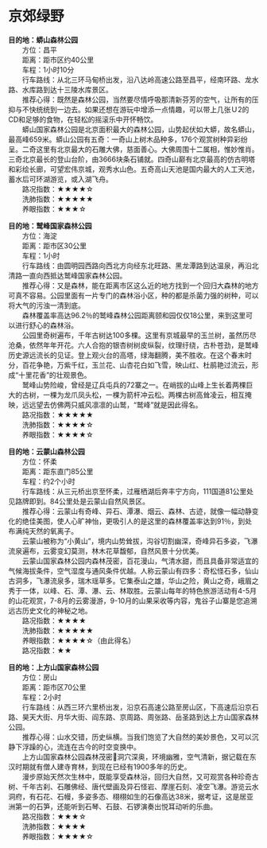 # 京郊绿野  
  
**目的地：蟒山森林公园**  
&emsp;&emsp;方位：昌平  
&emsp;&emsp;距离：距市区约40公里  
&emsp;&emsp;车程：1小时10分  
&emsp;&emsp;行车路线：从北三环马甸桥出发，沿八达岭高速公路至昌平，经南环路、龙水路、水库路到达十三陵水库景区。   
&emsp;&emsp;推荐心得：既然是森林公园，当然要尽情呼吸那清新芬芳的空气，让所有的压抑与不快统统到一边去。如果还想在游玩中增添一点情趣，可以带上几张Ｕ2的CD和足够的食物，在轻松的摇滚乐中开怀畅饮。   
&emsp;&emsp;蟒山国家森林公园是北京面积最大的森林公园，山势起伏如大蟒，故名蟒山，最高峰659米。蟒山公园有五奇：一奇山上树木品种多，176个观赏树种异彩纷呈。二奇这里有北京最大的石雕大佛，慈面善心。大佛周围十二属相，惟妙惟肖。三奇北京最长的登山台阶，由3666块条石铺就。四奇山巅有北京最高的仿古明塔和彩绘长廊，可望宏伟京城，观秀水山色。五奇高山天池是国内最大的人工天池，蓄水后可环湖游览，或入湖飞舟。   
&emsp;&emsp;路况指数：★★★★☆  
&emsp;&emsp;洗肺指数：★★★★★  
&emsp;&emsp;养眼指数：★★★☆  
  
**目的地：鹫峰国家森林公园**  
&emsp;&emsp;方位：海淀  
&emsp;&emsp;距离：距市区30公里  
&emsp;&emsp;车程：1小时  
&emsp;&emsp;行车路线：由圆明园西路向西北方向经东北旺路、黑龙潭路到达温泉，再沿北清路一直向西抵达鹫峰国家森林公园。   
&emsp;&emsp;推荐心得：又是森林，能在距离市区这么近的地方找到一个回归大森林的地方可真不容易。公园里面有一片专门的森林浴小区，种的都是杀菌力强的树种，可以将大气的污浊一清到底。   
&emsp;&emsp;森林覆盖率高达96.2％的鹫峰森林公园距离颐和园仅仅18公里，来到这里可以进行舒心的森林浴。   
&emsp;&emsp;公园里奇树遍布，千年古树达100多棵。这里有京城最早的玉兰树，虽然历尽沧桑，依然年年开花。六人合抱的银杏树树皮纵裂，纹理纡绕，古朴苍劲，是鹫峰历史源远流长的见证。登上观火台的高塔，绿海翻腾，美不胜收。在这个春末时分，百花争艳，万紫千红，玉兰花、山杏花白如飞雪，映山红、杜鹃艳过流云，形成“十里花香”的壮观景色。   
&emsp;&emsp;鹫峰山势险峻，曾经是辽兵屯兵的72寨之一。在峭拔的山峰上生长着两棵巨大的古树，一棵为龙爪凤头松，一棵为箭杆冲云松。两棵古树高耸凌云，相互掩映，远远望去仿佛两只威风凛凛的山鹫，“鹫峰”就是因此得名。   
&emsp;&emsp;路况指数：★★★★★  
&emsp;&emsp;洗肺指数：★★★★☆  
&emsp;&emsp;养眼指数：★★★★☆  
  
**目的地：云蒙山森林公园**  
&emsp;&emsp;方位：怀柔  
&emsp;&emsp;距离：距东直门85公里  
&emsp;&emsp;车程：约2个小时  
&emsp;&emsp;行车路线：从三元桥出京至怀柔，过雁栖湖后奔丰宁方向，111国道81公里处见路牌即到。84公里处是云蒙山自然风景区。   
&emsp;&emsp;推荐心得：云蒙山有奇峰、异石、潭瀑、烟云、森林、古迹，就像一幅动静变化的绝佳美图，使人心旷神怡，更吸引人的是这里的森林覆盖率达到91％，到处布满纯天然的氧离子。   
&emsp;&emsp;云蒙山被称为“小黄山”，境内山势耸拔，沟谷切割幽深，奇峰异石多姿，飞瀑流泉遍布，云雾变幻莫测，林木花草馥郁，自然风景十分优美。   
&emsp;&emsp;云蒙山国家森林公园内森林茂密，百花漫山，气清水甜，而且具备非常适宜的气候海拔条件，空气湿度与通风条件优越。人称云蒙山有四多：奇松怪石多，仙山古洞多，飞瀑流泉多，瑞木瑶草多。它集泰山之雄，华山之险，黄山之奇，峨眉之秀于一体，以峰、石、潭、瀑、云、林取胜。云蒙山每年的特色旅游活动有4-5月的山花观赏，7-8月的云雾漫游，9-10月的山果采收等内容，鬼谷子山寨是您追溯远古历史文化的神秘之地。   
&emsp;&emsp;路况指数：★★★★  
&emsp;&emsp;洗肺指数：★★★★★  
&emsp;&emsp;养眼指数：★★★★☆（由此得名）  
&emsp;&emsp;路况指数：★★  
  
**目的地：上方山国家森林公园**  
&emsp;&emsp;方位：房山  
&emsp;&emsp;距离：距市区70公里  
&emsp;&emsp;车程：2小时  
&emsp;&emsp;行车路线：从西三环六里桥出发，沿京石高速公路至房山区，下高速后沿京石路、昊天大街、月华大街、阎东路、京周路、周张路、岳圣路到达上方山国家森林公园。   
&emsp;&emsp;推荐心得：山水交错，历史纵横。当我们饱览了大自然的美妙景色，又可以沉静下浮躁的心，流连在古今的时空变换中。   
&emsp;&emsp;上方山国家森林公园森林茂密洞穴深奥，环境幽雅，空气清新，据记载在东汉时期就有僧人建寺育林，到现在已经有1900多年的历史。   
&emsp;&emsp;漫步原始天然次生林中，既能享受森林浴，回归大自然，又可观赏各种珍奇古树、千年古刹、石雕佛经、唐代壁画及异石怪岩、摩崖石刻、凌空飞瀑。游览云水洞府，有石花、石幔，多姿多态、栩栩如生的石像高达38米，据考证，这是居亚洲第一的石笋，还能听到石琴、石鼓、石锣演奏出悦耳动听的乐曲。   
&emsp;&emsp;路况指数：★★★☆  
&emsp;&emsp;洗肺指数：★★★★  
&emsp;&emsp;养眼指数：★★★★☆  